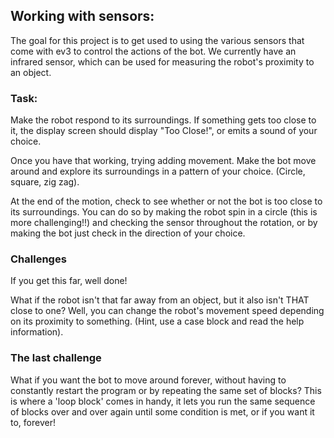 ## Working with sensors:

The goal for this project is to get used to using the various sensors that come with ev3 to control the actions of the bot.  We currently have an infrared sensor, which can be used for measuring the robot's proximity to an object.

### Task:  
Make the robot respond to its surroundings.  If something gets too close to it, the display screen should display "Too Close!", or emits a sound of your choice.

Once you have that working, trying adding movement.  Make the bot move around and explore its surroundings in a pattern of your choice. (Circle, square, zig zag).  

At the end of the motion, check to see whether or not the bot is too close to its surroundings. You can do so by making the robot spin in a circle (this is more challenging!!) and checking the sensor throughout the rotation, or by making the bot just check in the direction of your choice.

### Challenges
If you get this far, well done!

What if the robot isn't that far away from an object, but it also isn't THAT close to one?  Well, you can change the robot's movement speed depending on its proximity to something.  (Hint, use a case block and read the help information).

### The last challenge

What if you want the bot to move around forever, without having to constantly restart the program or by repeating the same set of blocks? This is where a 'loop block' comes in handy, it lets you run the same sequence of blocks over and over again until some condition is met, or if you want it to, forever!


